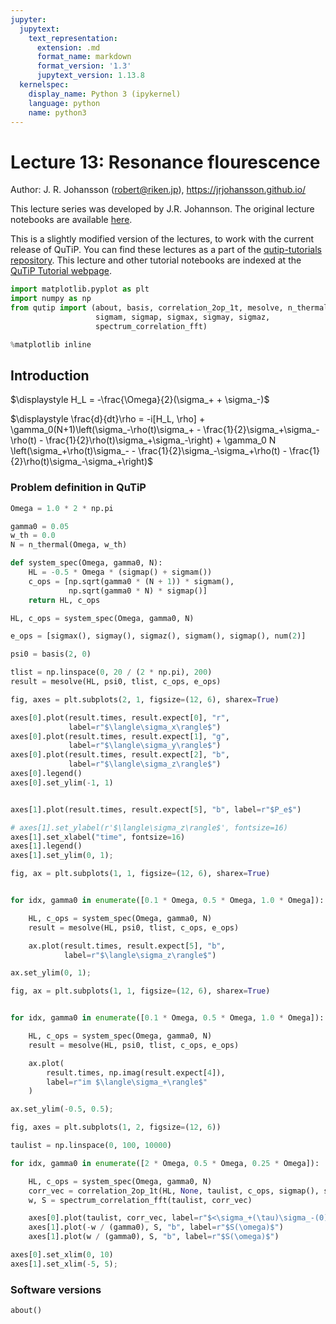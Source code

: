 ```yaml
---
jupyter:
  jupytext:
    text_representation:
      extension: .md
      format_name: markdown
      format_version: '1.3'
      jupytext_version: 1.13.8
  kernelspec:
    display_name: Python 3 (ipykernel)
    language: python
    name: python3
---
```


# Lecture 13: Resonance flourescence


Author: J. R. Johansson (robert@riken.jp), https://jrjohansson.github.io/

This lecture series was developed by J.R. Johannson. The original lecture notebooks are available [here](https://github.com/jrjohansson/qutip-lectures).

This is a slightly modified version of the lectures, to work with the current release of QuTiP. You can find these lectures as a part of the [qutip-tutorials repository](https://github.com/qutip/qutip-tutorials). This lecture and other tutorial notebooks are indexed at the [QuTiP Tutorial webpage](https://qutip.org/tutorials.html).

```python
import matplotlib.pyplot as plt
import numpy as np
from qutip import (about, basis, correlation_2op_1t, mesolve, n_thermal, num,
                   sigmam, sigmap, sigmax, sigmay, sigmaz,
                   spectrum_correlation_fft)

%matplotlib inline
```

<!-- #region -->
## Introduction

$\displaystyle H_L = -\frac{\Omega}{2}(\sigma_+ + \sigma_-)$


$\displaystyle \frac{d}{dt}\rho = -i[H_L, \rho] + \gamma_0(N+1)\left(\sigma_-\rho(t)\sigma_+ - \frac{1}{2}\sigma_+\sigma_-\rho(t) - \frac{1}{2}\rho(t)\sigma_+\sigma_-\right) + \gamma_0 N \left(\sigma_+\rho(t)\sigma_- - \frac{1}{2}\sigma_-\sigma_+\rho(t) - \frac{1}{2}\rho(t)\sigma_-\sigma_+\right)$

<!-- #endregion -->

### Problem definition in QuTiP

```python
Omega = 1.0 * 2 * np.pi
```

```python
gamma0 = 0.05
w_th = 0.0
N = n_thermal(Omega, w_th)
```

```python
def system_spec(Omega, gamma0, N):
    HL = -0.5 * Omega * (sigmap() + sigmam())
    c_ops = [np.sqrt(gamma0 * (N + 1)) * sigmam(),
             np.sqrt(gamma0 * N) * sigmap()]
    return HL, c_ops
```

```python
HL, c_ops = system_spec(Omega, gamma0, N)
```

```python
e_ops = [sigmax(), sigmay(), sigmaz(), sigmam(), sigmap(), num(2)]
```

```python
psi0 = basis(2, 0)
```

```python
tlist = np.linspace(0, 20 / (2 * np.pi), 200)
result = mesolve(HL, psi0, tlist, c_ops, e_ops)
```

```python
fig, axes = plt.subplots(2, 1, figsize=(12, 6), sharex=True)

axes[0].plot(result.times, result.expect[0], "r",
             label=r"$\langle\sigma_x\rangle$")
axes[0].plot(result.times, result.expect[1], "g",
             label=r"$\langle\sigma_y\rangle$")
axes[0].plot(result.times, result.expect[2], "b",
             label=r"$\langle\sigma_z\rangle$")
axes[0].legend()
axes[0].set_ylim(-1, 1)


axes[1].plot(result.times, result.expect[5], "b", label=r"$P_e$")

# axes[1].set_ylabel(r'$\langle\sigma_z\rangle$', fontsize=16)
axes[1].set_xlabel("time", fontsize=16)
axes[1].legend()
axes[1].set_ylim(0, 1);
```

```python
fig, ax = plt.subplots(1, 1, figsize=(12, 6), sharex=True)


for idx, gamma0 in enumerate([0.1 * Omega, 0.5 * Omega, 1.0 * Omega]):

    HL, c_ops = system_spec(Omega, gamma0, N)
    result = mesolve(HL, psi0, tlist, c_ops, e_ops)

    ax.plot(result.times, result.expect[5], "b",
            label=r"$\langle\sigma_z\rangle$")

ax.set_ylim(0, 1);
```

```python
fig, ax = plt.subplots(1, 1, figsize=(12, 6), sharex=True)


for idx, gamma0 in enumerate([0.1 * Omega, 0.5 * Omega, 1.0 * Omega]):

    HL, c_ops = system_spec(Omega, gamma0, N)
    result = mesolve(HL, psi0, tlist, c_ops, e_ops)

    ax.plot(
        result.times, np.imag(result.expect[4]),
        label=r"im $\langle\sigma_+\rangle$"
    )

ax.set_ylim(-0.5, 0.5);
```

```python
fig, axes = plt.subplots(1, 2, figsize=(12, 6))

taulist = np.linspace(0, 100, 10000)

for idx, gamma0 in enumerate([2 * Omega, 0.5 * Omega, 0.25 * Omega]):

    HL, c_ops = system_spec(Omega, gamma0, N)
    corr_vec = correlation_2op_1t(HL, None, taulist, c_ops, sigmap(), sigmam())
    w, S = spectrum_correlation_fft(taulist, corr_vec)

    axes[0].plot(taulist, corr_vec, label=r"$<\sigma_+(\tau)\sigma_-(0)>$")
    axes[1].plot(-w / (gamma0), S, "b", label=r"$S(\omega)$")
    axes[1].plot(w / (gamma0), S, "b", label=r"$S(\omega)$")

axes[0].set_xlim(0, 10)
axes[1].set_xlim(-5, 5);
```

### Software versions

```python
about()
```

